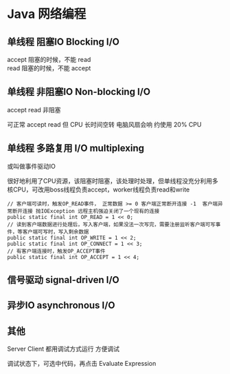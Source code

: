 # Java 网络编程

## 单线程 阻塞IO Blocking I/O

accept 阻塞的时候，不能 read  
read 阻塞的时候，不能 accept

## 单线程 非阻塞IO Non-blocking I/O

accept read 非阻塞

可正常 accept read 但 CPU 长时间空转 电脑风扇会响 约使用 20% CPU

## 单线程 多路复用 I/O multiplexing

或叫做事件驱动IO

很好地利用了CPU资源，该阻塞时阻塞，该处理时处理，但单线程没充分利用多核CPU，可改用boss线程负责accept，worker线程负责read和write

```text
// 客户端可读时，触发OP_READ事件， 正常数据 >= 0 客户端正常断开连接 -1  客户端异常断开连接 抛IOException 远程主机强迫关闭了一个现有的连接
public static final int OP_READ = 1 << 0; 
// 读到客户端数据进行处理后，写入客户端，如果没法一次写完，需要注册监听客户端可写事件，等客户端可写时，写入剩余数据
public static final int OP_WRITE = 1 << 2;
public static final int OP_CONNECT = 1 << 3;
// 有客户端连接时，触发OP_ACCEPT事件
public static final int OP_ACCEPT = 1 << 4;
```

## 信号驱动 signal-driven I/O

## 异步IO asynchronous I/O

## 其他

Server Client 都用调试方式运行 方便调试

调试状态下，可选中代码，再点击 Evaluate Expression

